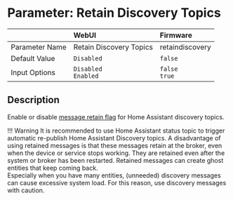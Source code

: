 # Parameter: Retain Discovery Topics

|                   | WebUI               | Firmware
|:---               |:---                 |:----
| Parameter Name    | Retain Discovery Topics | retaindiscovery
| Default Value     | `Disabled`          | `false`
| Input Options     | `Disabled`<br>`Enabled` | `false`<br>`true` 


## Description

Enable or disable [message retain flag](https://www.hivemq.com/blog/mqtt-essentials-part-8-retained-messages/) 
for Home Assistant discovery topics.

!!! Warning
    It is recommended to use Home Assistant status topic to trigger automatic re-publish Home Assistant Discovery topics.
    A disadvantage of using retained messages is that these messages retain at the broker, even when the device or service 
    stops working. They are retained even after the system or broker has been restarted. Retained messages can create ghost 
    entities that keep coming back.<br>
    Especially when you have many entities, (unneeded) discovery messages can cause excessive system load. For this reason, 
    use discovery messages with caution.